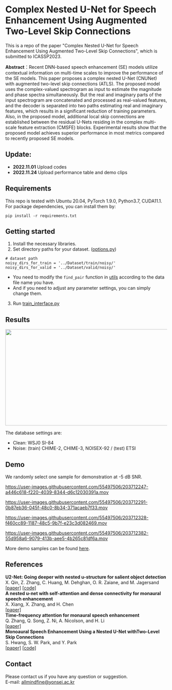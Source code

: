 # **Complex Nested U-Net for Speech Enhancement Using Augmented Two-Level Skip Connections**   
   
This is a repo of the paper "Complex Nested U-Net for Speech Enhancement Using Augmented Two-Level Skip Connections", which is submitted to ICASSP2023.   

**Abstract**：Recent DNN-based speech enhancement (SE) models utilize contextual information on multi-time scales to improve the performance of the SE models. This paper proposes a complex nested U-Net (CNUNet) with augmented two-level skip connections (ATLS). The proposed model uses the complex-valued spectrogram as input to estimate the magnitude and phase spectra simultaneously. But the real and imaginary parts of the input spectrogram are concatenated and processed as real-valued features, and the decoder is separated into two paths estimating real and imaginary features, which results in a significant reduction of training parameters. Also, in the proposed model, additional local skip connections are established between the residual U-Nets residing in the complex multi-scale feature extraction (CMSFE) blocks. Experimental results show that the proposed model achieves superior performance in most metrics compared to recently proposed SE models.

## Update:  
* **2022.11.01** Upload codes  
* **2022.11.24** Upload performance table and demo clips

## Requirements 
This repo is tested with Ubuntu 20.04, PyTorch 1.9.0, Python3.7, CUDA11.1. For package dependencies, you can install them by:

```
pip install -r requirements.txt    
```   


## Getting started    
1. Install the necessary libraries.   
2. Set directory paths for your dataset. ([options.py](https://github.com/seorim0/CNUNet/blob/main/options.py)) 
```   
# dataset path
noisy_dirs_for_train = '../Dataset/train/noisy/'   
noisy_dirs_for_valid = '../Dataset/valid/noisy/'   
```   
* You need to modify the `find_pair` function in [utils](https://github.com/seorim0/CNUNet/blob/main/utils/progress.py) according to the data file name you have.        
* And if you need to adjust any parameter settings, you can simply change them.   
3. Run [train_interface.py](https://github.com/seorim0/NUNet-TLS/blob/main/train_interface.py)

## Results  
<p align="center"><img src="https://user-images.githubusercontent.com/55497506/203506519-7afe5503-88f0-4046-800c-85de5decc531.PNG"  width="900" height="300"/></p>  

The database settings are:   
* Clean: WSJ0 SI-84  
* Noise: (train) CHIME-2, CHIME-3, NOISEX-92 / (test) ETSI  

## Demo
We randomly select one sample for demonstration at -5 dB SNR.   

https://user-images.githubusercontent.com/55497506/203712247-a446c618-f220-4039-8344-d6c12030391a.mov   

https://user-images.githubusercontent.com/55497506/203712291-0b87eb36-045f-48c0-8b34-371acaeb7f33.mov   

https://user-images.githubusercontent.com/55497506/203712328-f460cc89-1187-48c5-9b7f-e23c3d082469.mov   

https://user-images.githubusercontent.com/55497506/203712382-55d958a6-9079-413b-aee5-4b265c81df6a.mov  
 
More demo samples can be found [here](https://github.com/seorim0/CNUNet/blob/main/demo/).  
 
## References   
**U2-Net: Going deeper with nested u-structure for salient object detection**   
X. Qin, Z. Zhang, C. Huang, M. Dehghan, O. R. Zaiane, and M. Jagersand   
[[paper]](https://www.sciencedirect.com/science/article/pii/S0031320320302077)  [[code]](https://github.com/xuebinqin/U-2-Net)   
**A nested u-net with self-attention and dense connectivity for monaural speech enhancement**   
X. Xiang, X. Zhang, and H. Chen      
[[paper]](https://ieeexplore.ieee.org/abstract/document/9616439)  
**Time-frequency attention for monaural speech enhancement**   
Q. Zhang, Q. Song, Z. Ni, A. Nicolson, and H. Li  
[[paper]](https://arxiv.org/abs/2111.07518)  
**Monoaural Speech Enhancement Using a Nested U-Net withTwo-Level Skip Connections**   
S. Hwang, S. W. Park, and Y. Park   
[[paper]](https://www.isca-speech.org/archive/pdfs/interspeech_2022/hwang22b_interspeech.pdf)  [[code]](https://github.com/seorim0/NUNet-TLS)   


## Contact  
Please contact us if you have any question or suggestion.   
E-mail: allmindfine@yonsei.ac.kr
